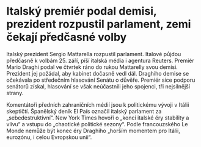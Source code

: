# Italský premiér podal demisi, prezident rozpustil parlament, zemi čekají předčasné volby

Italský prezident Sergio Mattarella rozpustil parlament. Italové půjdou  předčasně k volbám 25. září, píší italská média i agentura Reuters.  Premiér Mario Draghi podal ve čtvrtek ráno do rukou Mattarelly svou  demisi. Prezident jej požádal, aby kabinet dočasně vedl dál. Draghiho  demise se očekávala po středečním hlasování Senátu o důvěře. Premiér  sice podporu senátorů získal, hlasování se však neúčastnili jeho  spojenci, tři nejsilnější strany. 

Komentátoři předních zahraničních médií jsou k politickému vývoji v  Itálii skeptičtí. Španělský deník El País označil italský parlament za  „sebedestruktivní“. New York Times hovoří o „konci italské éry stability a vlivu“ a vstupu do „chaotické politické sezony“. Podle francouzského  Le Monde nemůže být konec éry Draghiho „horším momentem pro Itálii,  eurozónu, i celou Evropskou unii“.
